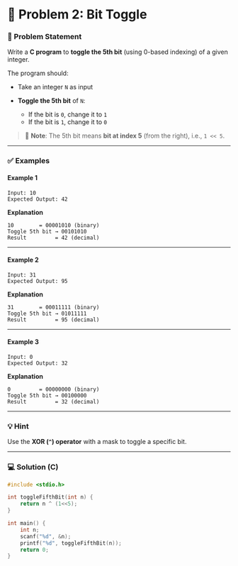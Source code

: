 # 🧩 Problem 2: Bit Toggle

### 📝 Problem Statement

Write a **C program** to **toggle the 5th bit** (using 0-based indexing) of a given integer.

The program should:

* Take an integer `N` as input
* **Toggle the 5th bit** of `N`:

  * If the bit is `0`, change it to `1`
  * If the bit is `1`, change it to `0`

> 📌 **Note**: The 5th bit means **bit at index 5** (from the right), i.e., `1 << 5`.

---

### ✅ Examples

#### Example 1

```
Input: 10
Expected Output: 42
```

**Explanation**

```
10        = 00001010 (binary)
Toggle 5th bit → 00101010
Result         = 42 (decimal)
```

---

#### Example 2

```
Input: 31
Expected Output: 95
```

**Explanation**

```
31        = 00011111 (binary)
Toggle 5th bit → 01011111
Result         = 95 (decimal)
```

---

#### Example 3

```
Input: 0
Expected Output: 32
```

**Explanation**

```
0         = 00000000 (binary)
Toggle 5th bit → 00100000
Result         = 32 (decimal)
```

---

### 💡 Hint

Use the **XOR (`^`) operator** with a mask to toggle a specific bit.


---

### 💻 Solution (C)

```c
#include <stdio.h>

int toggleFifthBit(int n) {
    return n ^ (1<<5);
}

int main() {
    int n;
    scanf("%d", &n);
    printf("%d", toggleFifthBit(n));
    return 0;
}
```